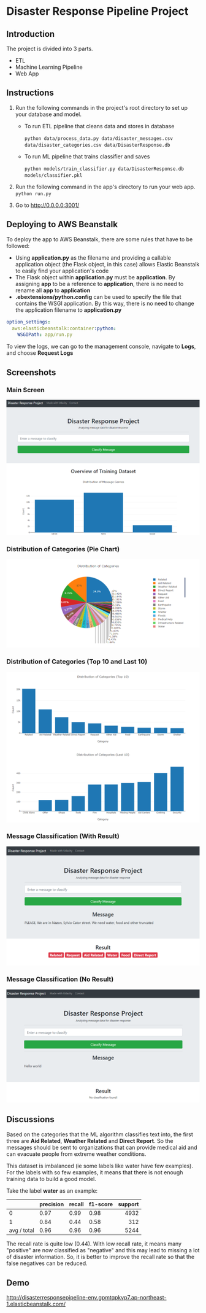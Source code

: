 # Disaster Response Pipeline Project

## Introduction

The project is divided into 3 parts.

- ETL
- Machine Learning Pipeline
- Web App

## Instructions

1. Run the following commands in the project's root directory to set up your database and model.

    - To run ETL pipeline that cleans data and stores in database

        `python data/process_data.py data/disaster_messages.csv data/disaster_categories.csv data/DisasterResponse.db`

    - To run ML pipeline that trains classifier and saves

        `python models/train_classifier.py data/DisasterResponse.db models/classifier.pkl`

2. Run the following command in the app's directory to run your web app.
    `python run.py`

3. Go to http://0.0.0.0:3001/

## Deploying to AWS Beanstalk

To deploy the app to AWS Beanstalk, there are some rules that have to be followed:

- Using **application.py** as the filename and providing a callable application object (the Flask object, in this case) allows Elastic Beanstalk to easily find your application's code
- The Flask object within **application.py** must be **application**. By assigning **app** to be a reference to **application**, there is no need to rename all **app** to **application**
- **.ebextensions/python.config** can be used to specify the file that contains the WSGI application. By this way, there is no need to change the application filename to **application.py**

```yaml
option_settings:
  aws:elasticbeanstalk:container:python:
    WSGIPath: app/run.py
```

To view the logs, we can go to the management console, navigate to **Logs**, and choose **Request Logs**

## Screenshots

### Main Screen

![](/images/main.png)

### Distribution of Categories (Pie Chart)

![](/images/chart1.png)

### Distribution of Categories (Top 10 and Last 10)

![](/images/chart2.png)

### Message Classification (With Result)

![](/images/classify.png)

### Message Classification (No Result)

![](/images/classify-none.png)

## Discussions

Based on the categories that the ML algorithm classifies text into, the first three are **Aid Related**, **Weather Related** and **Direct Report**. So the messages should be sent to organizations that can provide medical aid and can evacuate people from extreme weather conditions.

This dataset is imbalanced (ie some labels like water have few examples). For the labels with so few examples, it means that there is not enough training data to build a good model.

Take the label **water** as an example:

| | precision | recall  | f1-score | support  |
| ----- |-----------|-----|----------|-----:|
| 0 | 0.97 | 0.99 | 0.98 | 4932 |
| 1 | 0.84 | 0.44 | 0.58 | 312  |
| avg / total | 0.96 | 0.96 | 0.96 | 5244  |

The recall rate is quite low (0.44). With low recall rate, it means many "positive" are now classified as "negative" and this may lead to missing a lot of disaster information. So, it is better to improve the recall rate so that the false negatives can be reduced.

## Demo

http://disasterresponsepipeline-env.gpmtqpkvp7.ap-northeast-1.elasticbeanstalk.com/